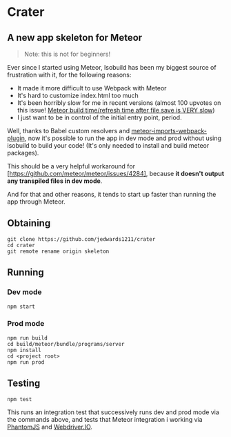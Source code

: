 # Crater

## A new app skeleton for Meteor

> Note: this is not for beginners!

Ever since I started using Meteor, Isobuild has been my biggest source of frustration with it, for the following
reasons:
* It made it more difficult to use Webpack with Meteor
* It's hard to customize index.html too much
* It's been horribly slow for me in recent versions
(almost 100 upvotes on this issue! [Meteor build time/refresh time after file save is VERY slow](https://github.com/meteor/meteor/issues/4284))
* I just want to be in control of the initial entry point, period.

Well, thanks to Babel custom resolvers and [meteor-imports-webpack-plugin](https://github.com/luisherranz/meteor-imports-webpack-plugin),
now it's possible to run the app in dev mode and prod without using isobuild to build your code!  (It's only needed to
install and build meteor packages).

This should be a very helpful workaround for [https://github.com/meteor/meteor/issues/4284], because
**it doesn't output any transpiled files in dev mode**.

And for that and other reasons, it tends to start up faster than running the app through Meteor.

## Obtaining
```
git clone https://github.com/jedwards1211/crater
cd crater
git remote rename origin skeleton
```

## Running

### Dev mode
```
npm start
```

### Prod mode
```
npm run build
cd build/meteor/bundle/programs/server
npm install
cd <project root>
npm run prod
```

## Testing
```
npm test
```
This runs an integration test that successively runs dev and prod mode via the commands above, and tests that Meteor
integration i working via [PhantomJS](https://www.npmjs.com/package/phantomjs-prebuilt) and
[Webdriver.IO](http://webdriver.io/).
